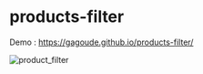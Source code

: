# products-filter

Demo : https://gagoude.github.io/products-filter/

![product_filter](https://res.cloudinary.com/dqxk8fn6r/image/upload/v1652742082/Portfolio/portfolio-product-filter_uqls8l.png)
